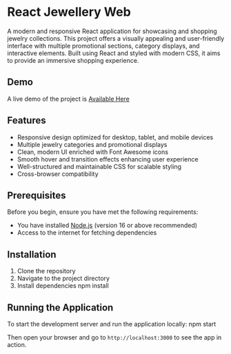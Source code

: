 # React Jewellery Web
A modern and responsive React application for showcasing and shopping jewelry collections. This project offers a visually appealing and user-friendly interface with multiple promotional sections, category displays, and interactive elements. Built using React and styled with modern CSS, it aims to provide an immersive shopping experience.

## Demo

A live demo of the project is [Available Here](https://react-jewellery-web.vercel.app/)

## Features

- Responsive design optimized for desktop, tablet, and mobile devices  
- Multiple jewelry categories and promotional displays  
- Clean, modern UI enriched with Font Awesome icons  
- Smooth hover and transition effects enhancing user experience  
- Well-structured and maintainable CSS for scalable styling  
- Cross-browser compatibility  

## Prerequisites

Before you begin, ensure you have met the following requirements:  

- You have installed [Node.js](https://nodejs.org/) (version 16 or above recommended)  
- Access to the internet for fetching dependencies  

## Installation

1. Clone the repository
2. Navigate to the project directory
3. Install dependencies
npm install

## Running the Application

To start the development server and run the application locally:
npm start

Then open your browser and go to `http://localhost:3000` to see the app in action.
